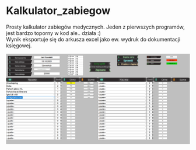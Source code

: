 # Kalkulator_zabiegow
Prosty kalkulator zabiegów medycznych.
Jeden z pierwszych programów, jest bardzo toporny w kod ale.. działa :)<br /> 
Wynik eksportuje się do arkusza excel jako ew. wydruk do dokumentacji księgowej. 

[![N|Solid](https://github.com/policmajsterdev/Kalkulator_zabiegow/blob/main/ad.png)](https://github.com/policmajsterdev/Kalkulator_zabiegow/blob/main/ad.png)
